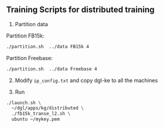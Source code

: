 ## Training Scripts for distributed training

1. Partition data

Partition FB15k:

```bash
./partition.sh  ../data FB15k 4
```

Partition Freebase:

```bash
./partition.sh  ../data Freebase 4
```

2. Modify `ip_config.txt` and copy dgl-ke to all the machines

3. Run

```bash
./launch.sh \
  ~/dgl/apps/kg/distributed \
  ./fb15k_transe_l2.sh \
  ubuntu ~/mykey.pem
```